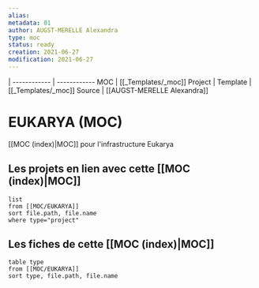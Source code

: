 ```yaml
---
alias:
metadata: 01
author: AUGST-MERELLE Alexandra
type: moc
status: ready
creation: 2021-06-27
modification: 2021-06-27
---
```

 | 
------------ | ------------
MOC | [[_Templates/_moc]]
Project |
Template | [[_Templates/_moc]]
Source | [[AUGST-MERELLE Alexandra]]
# EUKARYA (MOC)
[[MOC (index)|MOC]] pour l'infrastructure Eukarya
## Les projets en lien avec cette [[MOC (index)|MOC]]
```dataview
list
from [[MOC/EUKARYA]]
sort file.path, file.name
where type="project"
```
## Les fiches de cette [[MOC (index)|MOC]]
```dataview
table type
from [[MOC/EUKARYA]]
sort type, file.path, file.name
```